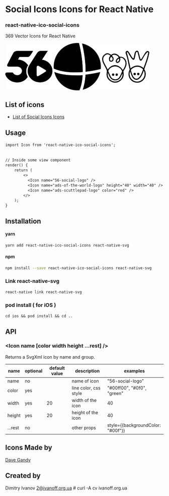 # Social Icons Icons for React Native

### react-native-ico-social-icons

369 Vector Icons for React Native

<img src="./static/56-social-logo.png" alt="56-social-logo" width="150" height="150"> <img src="./static/ads-of-the-world-logo.png" alt="ads-of-the-world-logo" width="150" height="150"> <img src="./static/ads-scuttlepad-logo.png" alt="ads-scuttlepad-logo" width="150" height="150">

## List of icons

- [List of Social Icons Icons](http://ico.simpleness.org/pack/social-icons)

## Usage

```
import Icon from 'react-native-ico-social-icons';


// Inside some view component
render() {
    return (
        <>
          <Icon name="56-social-logo" />
          <Icon name="ads-of-the-world-logo" height="40" width="40" />
          <Icon name="ads-scuttlepad-logo" color="red" />
        </>
    );
}

```

## Installation

#### yarn

```bash
yarn add react-native-ico-social-icons react-native-svg
```

#### npm

```bash
npm install --save react-native-ico-social-icons react-native-svg
```

### Link react-native-svg

```bash
react-native link react-native-svg
```

### pod install ( for iOS )

```
cd ios && pod install && cd ..
```

## API

### <Icon name [color width height ...rest] />

Returns a SvgXml icon by name and group.

 name | optional | default value | description | examples
------|----------|---------------|-------------|---------
name | no |  | name of icon | "56-social-logo"
color | yes | | line color, css style | "#00ff00", "#0f0", "green"
width | yes | 20 | width of the icon | 40
height | yes | 20 | height of the icon | 40
...rest | no | | other props | style={{backgroundColor: "#00f"}}

## Icons Made by

[Dave Gandy](https://www.flaticon.com/authors/dave-gandy)

## Created by

Dimitry Ivanov <2@ivanoff.org.ua> # curl -A cv ivanoff.org.ua
